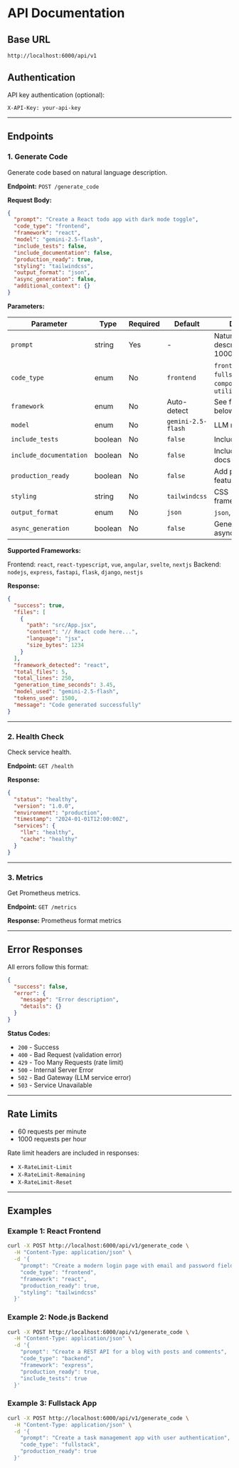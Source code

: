 # API Documentation

## Base URL

```
http://localhost:6000/api/v1
```

## Authentication

API key authentication (optional):
```
X-API-Key: your-api-key
```

---

## Endpoints

### 1. Generate Code

Generate code based on natural language description.

**Endpoint:** `POST /generate_code`

**Request Body:**

```json
{
  "prompt": "Create a React todo app with dark mode toggle",
  "code_type": "frontend",
  "framework": "react",
  "model": "gemini-2.5-flash",
  "include_tests": false,
  "include_documentation": false,
  "production_ready": true,
  "styling": "tailwindcss",
  "output_format": "json",
  "async_generation": false,
  "additional_context": {}
}
```

**Parameters:**

| Parameter | Type | Required | Default | Description |
|-----------|------|----------|---------|-------------|
| `prompt` | string | Yes | - | Natural language description (10-10000 chars) |
| `code_type` | enum | No | `frontend` | `frontend`, `backend`, `fullstack`, `component`, `api`, `utility` |
| `framework` | enum | No | Auto-detect | See frameworks list below |
| `model` | enum | No | `gemini-2.5-flash` | LLM model to use |
| `include_tests` | boolean | No | `false` | Include test files |
| `include_documentation` | boolean | No | `false` | Include README and docs |
| `production_ready` | boolean | No | `false` | Add production features |
| `styling` | string | No | `tailwindcss` | CSS framework/approach |
| `output_format` | enum | No | `json` | `json`, `zip`, `tar`, `files` |
| `async_generation` | boolean | No | `false` | Generate asynchronously |

**Supported Frameworks:**

Frontend: `react`, `react-typescript`, `vue`, `angular`, `svelte`, `nextjs`
Backend: `nodejs`, `express`, `fastapi`, `flask`, `django`, `nestjs`

**Response:**

```json
{
  "success": true,
  "files": [
    {
      "path": "src/App.jsx",
      "content": "// React code here...",
      "language": "jsx",
      "size_bytes": 1234
    }
  ],
  "framework_detected": "react",
  "total_files": 5,
  "total_lines": 250,
  "generation_time_seconds": 3.45,
  "model_used": "gemini-2.5-flash",
  "tokens_used": 1500,
  "message": "Code generated successfully"
}
```

---

### 2. Health Check

Check service health.

**Endpoint:** `GET /health`

**Response:**

```json
{
  "status": "healthy",
  "version": "1.0.0",
  "environment": "production",
  "timestamp": "2024-01-01T12:00:00Z",
  "services": {
    "llm": "healthy",
    "cache": "healthy"
  }
}
```

---

### 3. Metrics

Get Prometheus metrics.

**Endpoint:** `GET /metrics`

**Response:** Prometheus format metrics

---

## Error Responses

All errors follow this format:

```json
{
  "success": false,
  "error": {
    "message": "Error description",
    "details": {}
  }
}
```

**Status Codes:**

- `200` - Success
- `400` - Bad Request (validation error)
- `429` - Too Many Requests (rate limit)
- `500` - Internal Server Error
- `502` - Bad Gateway (LLM service error)
- `503` - Service Unavailable

---

## Rate Limits

- 60 requests per minute
- 1000 requests per hour

Rate limit headers are included in responses:
- `X-RateLimit-Limit`
- `X-RateLimit-Remaining`
- `X-RateLimit-Reset`

---

## Examples

### Example 1: React Frontend

```bash
curl -X POST http://localhost:6000/api/v1/generate_code \
  -H "Content-Type: application/json" \
  -d '{
    "prompt": "Create a modern login page with email and password fields",
    "code_type": "frontend",
    "framework": "react",
    "production_ready": true,
    "styling": "tailwindcss"
  }'
```

### Example 2: Node.js Backend

```bash
curl -X POST http://localhost:6000/api/v1/generate_code \
  -H "Content-Type: application/json" \
  -d '{
    "prompt": "Create a REST API for a blog with posts and comments",
    "code_type": "backend",
    "framework": "express",
    "production_ready": true,
    "include_tests": true
  }'
```

### Example 3: Fullstack App

```bash
curl -X POST http://localhost:6000/api/v1/generate_code \
  -H "Content-Type: application/json" \
  -d '{
    "prompt": "Create a task management app with user authentication",
    "code_type": "fullstack",
    "production_ready": true
  }'
```

